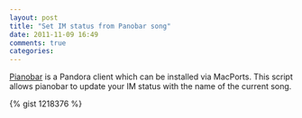 ```yaml
---
layout: post
title: "Set IM status from Panobar song"
date: 2011-11-09 16:49
comments: true
categories: 
---
```


[Pianobar](https://github.com/PromyLOPh/pianobar) is a Pandora client which can be installed via MacPorts.  This script allows pianobar to update your IM status with the name of the
current song.
<!--more-->
{% gist 1218376 %}